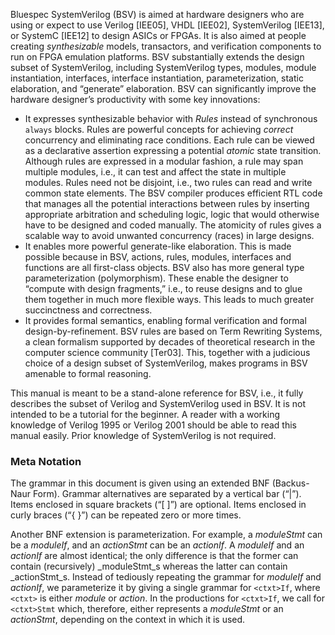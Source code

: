 Bluespec SystemVerilog (BSV) is aimed at hardware designers who are using or expect to use Verilog
[IEE05], VHDL [IEE02], SystemVerilog [IEE13], or SystemC [IEE12] to design ASICs or FPGAs. It
is also aimed at people creating _synthesizable_ models, transactors, and verification components to
run on FPGA emulation platforms. BSV substantially extends the design subset of SystemVerilog,
including SystemVerilog types, modules, module instantiation, interfaces, interface instantiation,
parameterization, static elaboration, and “generate” elaboration. BSV can significantly improve the
hardware designer’s productivity with some key innovations:

- It expresses synthesizable behavior with _Rules_ instead of synchronous `always` blocks. Rules
    are powerful concepts for achieving _correct_ concurrency and eliminating race conditions. Each
    rule can be viewed as a declarative assertion expressing a potential _atomic_ state transition.
    Although rules are expressed in a modular fashion, a rule may span multiple modules, i.e., it
    can test and affect the state in multiple modules. Rules need not be disjoint, i.e., two rules
    can read and write common state elements. The BSV compiler produces efficient RTL code
    that manages all the potential interactions between rules by inserting appropriate arbitration
    and scheduling logic, logic that would otherwise have to be designed and coded manually. The
    atomicity of rules gives a scalable way to avoid unwanted concurrency (races) in large designs.
- It enables more powerful generate-like elaboration. This is made possible because in BSV,
    actions, rules, modules, interfaces and functions are all first-class objects. BSV also has more
    general type parameterization (polymorphism). These enable the designer to “compute with
    design fragments,” i.e., to reuse designs and to glue them together in much more flexible ways.
    This leads to much greater succinctness and correctness.
- It provides formal semantics, enabling formal verification and formal design-by-refinement.
    BSV rules are based on Term Rewriting Systems, a clean formalism supported by decades
    of theoretical research in the computer science community [Ter03]. This, together with a
    judicious choice of a design subset of SystemVerilog, makes programs in BSV amenable to
    formal reasoning.

This manual is meant to be a stand-alone reference for BSV, i.e., it fully describes the subset of
Verilog and SystemVerilog used in BSV. It is not intended to be a tutorial for the beginner. A reader
with a working knowledge of Verilog 1995 or Verilog 2001 should be able to read this manual easily.
Prior knowledge of SystemVerilog is not required.


### Meta Notation 

The grammar in this document is given using an extended BNF (Backus-Naur Form). Grammar alternatives
are separated by a vertical bar (“|”). Items enclosed in square brackets (“[ ]”) are optional. Items 
enclosed in curly braces (“{ }”) can be repeated zero or more times. 

Another BNF extension is parameterization. For example, a _moduleStmt_ can be a _moduleIf_, and an
_actionStmt_ can be an _actionIf_. A _moduleIf_ and an _actionIf_ are almost identical; the only 
difference is that the former can contain (recursively) _moduleStmt_s whereas the latter can contain
_actionStmt_s. Instead of tediously repeating the grammar for _moduleIf_ and _actionIf_, we parameterize
it by giving a single grammar for `<ctxt>If`, where `<ctxt>` is either _module_ or _action_. In the
productions for `<ctxt>If`, we call for `<ctxt>Stmt` which, therefore, either represents a _moduleStmt_
or an _actionStmt_, depending on the context in which it is used. 
